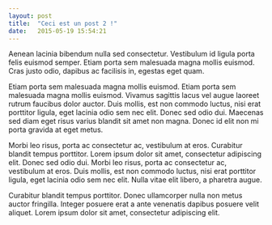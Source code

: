 ```yaml
---
layout: post
title:  "Ceci est un post 2 !"
date:   2015-05-19 15:54:21
---
```


Aenean lacinia bibendum nulla sed consectetur. Vestibulum id ligula porta felis euismod semper. Etiam porta sem malesuada magna mollis euismod. Cras justo odio, dapibus ac facilisis in, egestas eget quam.

Etiam porta sem malesuada magna mollis euismod. Etiam porta sem malesuada magna mollis euismod. Vivamus sagittis lacus vel augue laoreet rutrum faucibus dolor auctor. Duis mollis, est non commodo luctus, nisi erat porttitor ligula, eget lacinia odio sem nec elit. Donec sed odio dui. Maecenas sed diam eget risus varius blandit sit amet non magna. Donec id elit non mi porta gravida at eget metus.

Morbi leo risus, porta ac consectetur ac, vestibulum at eros. Curabitur blandit tempus porttitor. Lorem ipsum dolor sit amet, consectetur adipiscing elit. Donec sed odio dui. Morbi leo risus, porta ac consectetur ac, vestibulum at eros. Duis mollis, est non commodo luctus, nisi erat porttitor ligula, eget lacinia odio sem nec elit. Nulla vitae elit libero, a pharetra augue.

Curabitur blandit tempus porttitor. Donec ullamcorper nulla non metus auctor fringilla. Integer posuere erat a ante venenatis dapibus posuere velit aliquet. Lorem ipsum dolor sit amet, consectetur adipiscing elit.
